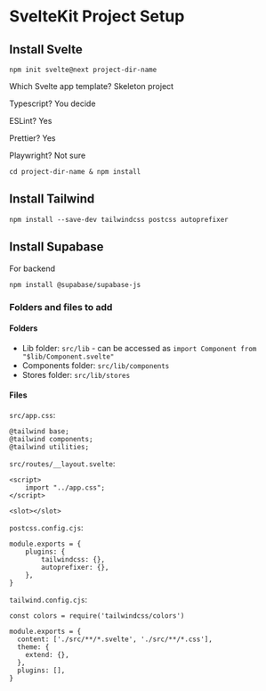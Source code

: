 # SvelteKit Project Setup

## Install Svelte

`npm init svelte@next project-dir-name`

Which Svelte app template? Skeleton project

Typescript? You decide

ESLint? Yes

Prettier? Yes

Playwright? Not sure

`cd project-dir-name & npm install`

## Install Tailwind

`npm install --save-dev tailwindcss postcss autoprefixer`

## Install Supabase

For backend

`npm install @supabase/supabase-js`

### Folders and files to add

#### Folders

* Lib folder: `src/lib` - can be accessed as `import Component from "$lib/Component.svelte"`
* Components folder: `src/lib/components`
* Stores folder: `src/lib/stores`

#### Files

`src/app.css`:

```
@tailwind base;
@tailwind components;
@tailwind utilities;
```

`src/routes/__layout.svelte`:

```
<script>
    import "../app.css";
</script>

<slot></slot>
```

`postcss.config.cjs`:

```
module.exports = {
    plugins: {
        tailwindcss: {},
        autoprefixer: {},
    },
}
```

`tailwind.config.cjs`:

```
const colors = require('tailwindcss/colors')

module.exports = {
  content: ['./src/**/*.svelte', './src/**/*.css'],
  theme: {
    extend: {},
  },
  plugins: [],
}
```
